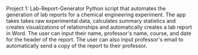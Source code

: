 Project 1: Lab-Report-Generator
Python script that automates the generation of lab reports for a chemical engineering experiment. The app takes takes raw experimental data, calculates summary statistics and creates visualizations of relationships and automatically creates a lab report in Word. The user can input their name, professor's name, course, and date for the header of the report. The user can also input professor's email to automatically send a copy of the report to their professor. 
